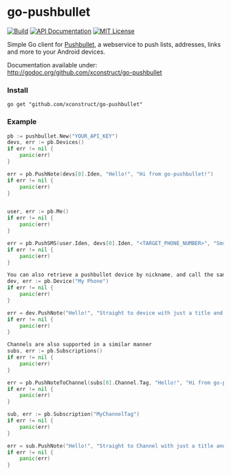 go-pushbullet
=============

[![Build](https://img.shields.io/travis/xconstruct/go-pushbullet.svg?style=flat-square)](https://travis-ci.org/xconstruct/go-pushbullet)
[![API Documentation](https://img.shields.io/badge/api-GoDoc-blue.svg?style=flat-square)](https://godoc.org/github.com/xconstruct/go-pushbullet)
[![MIT License](https://img.shields.io/badge/license-MIT-blue.svg?style=flat-square)](http://opensource.org/licenses/MIT)

Simple Go client for [Pushbullet](http://pushbullet.com), a webservice to push
lists, addresses, links and more to your Android devices.

Documentation available under: http://godoc.org/github.com/xconstruct/go-pushbullet

### Install ###

	go get "github.com/xconstruct/go-pushbullet"

### Example ###

```go
pb := pushbullet.New("YOUR_API_KEY")
devs, err := pb.Devices()
if err != nil {
	panic(err)
}

err = pb.PushNote(devs[0].Iden, "Hello!", "Hi from go-pushbullet!")
if err != nil {
	panic(err)
}


user, err := pb.Me()
if err != nil {
	panic(err)
}

err = pb.PushSMS(user.Iden, devs[0].Iden, "<TARGET_PHONE_NUMBER>", "Sms text")
if err != nil {
	panic(err)
}

You can also retrieve a pushbullet device by nickname, and call the same methods as you would with the pushbbulet client
dev, err := pb.Device("My Phone")
if err != nil {
	panic(err)
}

err = dev.PushNote("Hello!", "Straight to device with just a title and body")
if err != nil {
	panic(err)
}

Channels are also supported in a similar manner
subs, err := pb.Subscriptions()
if err != nil {
	panic(err)
}

err = pb.PushNoteToChannel(subs[0].Channel.Tag, "Hello!", "Hi from go-pushbullet!")
if err != nil {
	panic(err)
}

sub, err := pb.Subscription("MyChannelTag")
if err != nil {
	panic(err)
}

err = sub.PushNote("Hello!", "Straight to Channel with just a title and body")
if err != nil {
	panic(err)
}

```
